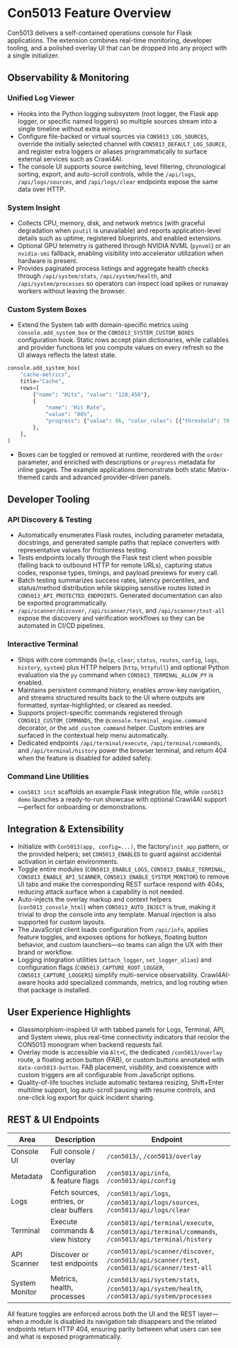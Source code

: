 # Con5013 Feature Overview

Con5013 delivers a self-contained operations console for Flask applications. The extension combines real-time monitoring, developer tooling, and a polished overlay UI that can be dropped into any project with a single initializer.

## Observability & Monitoring

### Unified Log Viewer
- Hooks into the Python logging subsystem (root logger, the Flask app logger, or specific named loggers) so multiple sources stream into a single timeline without extra wiring.
- Configure file-backed or virtual sources via `CON5013_LOG_SOURCES`, override the initially selected channel with `CON5013_DEFAULT_LOG_SOURCE`, and register extra loggers or aliases programmatically to surface external services such as Crawl4AI.
- The console UI supports source switching, level filtering, chronological sorting, export, and auto-scroll controls, while the `/api/logs`, `/api/logs/sources`, and `/api/logs/clear` endpoints expose the same data over HTTP.

### System Insight
- Collects CPU, memory, disk, and network metrics (with graceful degradation when `psutil` is unavailable) and reports application-level details such as uptime, registered blueprints, and enabled extensions.
- Optional GPU telemetry is gathered through NVIDIA NVML (`pynvml`) or an `nvidia-smi` fallback, enabling visibility into accelerator utilization when hardware is present.
- Provides paginated process listings and aggregate health checks through `/api/system/stats`, `/api/system/health`, and `/api/system/processes` so operators can inspect load spikes or runaway workers without leaving the browser.

### Custom System Boxes
- Extend the System tab with domain-specific metrics using `console.add_system_box` or the `CON5013_SYSTEM_CUSTOM_BOXES` configuration hook. Static rows accept plain dictionaries, while callables and provider functions let you compute values on every refresh so the UI always reflects the latest state.

```python
console.add_system_box(
    "cache-metrics",
    title="Cache",
    rows=[
        {"name": "Hits", "value": "128,450"},
        {
            "name": "Hit Rate",
            "value": "86%",
            "progress": {"value": 86, "color_rules": [{"threshold": 70, "class": "warning"}]},
        },
    ],
)
```
- Boxes can be toggled or removed at runtime, reordered with the `order` parameter, and enriched with descriptions or `progress` metadata for inline gauges. The example applications demonstrate both static Matrix-themed cards and advanced provider-driven panels.

## Developer Tooling

### API Discovery & Testing
- Automatically enumerates Flask routes, including parameter metadata, docstrings, and generated sample paths that replace converters with representative values for frictionless testing.
- Tests endpoints locally through the Flask test client when possible (falling back to outbound HTTP for remote URLs), capturing status codes, response types, timings, and payload previews for every call.
- Batch testing summarizes success rates, latency percentiles, and status/method distribution while skipping sensitive routes listed in `CON5013_API_PROTECTED_ENDPOINTS`. Generated documentation can also be exported programmatically.
- `/api/scanner/discover`, `/api/scanner/test`, and `/api/scanner/test-all` expose the discovery and verification workflows so they can be automated in CI/CD pipelines.

### Interactive Terminal
- Ships with core commands (`help`, `clear`, `status`, `routes`, `config`, `logs`, `history`, `system`) plus HTTP helpers (`http`, `httpfull`) and optional Python evaluation via the `py` command when `CON5013_TERMINAL_ALLOW_PY` is enabled.
- Maintains persistent command history, enables arrow-key navigation, and streams structured results back to the UI where outputs are formatted, syntax-highlighted, or cleared as needed.
- Supports project-specific commands registered through `CON5013_CUSTOM_COMMANDS`, the `@console.terminal_engine.command` decorator, or the `add_custom_command` helper. Custom entries are surfaced in the contextual help menu automatically.
- Dedicated endpoints `/api/terminal/execute`, `/api/terminal/commands`, and `/api/terminal/history` power the browser terminal, and return 404 when the feature is disabled for added safety.

### Command Line Utilities
- `con5013 init` scaffolds an example Flask integration file, while `con5013 demo` launches a ready-to-run showcase with optional Crawl4AI support—perfect for onboarding or demonstrations.

## Integration & Extensibility
- Initialize with `Con5013(app, config=...)`, the factory/`init_app` pattern, or the provided helpers; set `CON5013_ENABLED` to guard against accidental activation in certain environments.
- Toggle entire modules (`CON5013_ENABLE_LOGS`, `CON5013_ENABLE_TERMINAL`, `CON5013_ENABLE_API_SCANNER`, `CON5013_ENABLE_SYSTEM_MONITOR`) to remove UI tabs and make the corresponding REST surface respond with 404s, reducing attack surface when a capability is not needed.
- Auto-injects the overlay markup and context helpers (`con5013_console_html`) when `CON5013_AUTO_INJECT` is true, making it trivial to drop the console into any template. Manual injection is also supported for custom layouts.
- The JavaScript client loads configuration from `/api/info`, applies feature toggles, and exposes options for hotkeys, floating button behavior, and custom launchers—so teams can align the UX with their brand or workflow.
- Logging integration utilities (`attach_logger`, `set_logger_alias`) and configuration flags (`CON5013_CAPTURE_ROOT_LOGGER`, `CON5013_CAPTURE_LOGGERS`) simplify multi-service observability. Crawl4AI-aware hooks add specialized commands, metrics, and log routing when that package is installed.

## User Experience Highlights
- Glassmorphism-inspired UI with tabbed panels for Logs, Terminal, API, and System views, plus real-time connectivity indicators that recolor the CON5013 monogram when backend requests fail.
- Overlay mode is accessible via `Alt+C`, the dedicated `/con5013/overlay` route, a floating action button (FAB), or custom buttons annotated with `data-con5013-button`. FAB placement, visibility, and coexistence with custom triggers are all configurable from JavaScript options.
- Quality-of-life touches include automatic textarea resizing, Shift+Enter multiline support, log auto-scroll pausing with resume controls, and one-click log export for quick incident sharing.

## REST & UI Endpoints

| Area | Description | Endpoint |
| --- | --- | --- |
| Console UI | Full console / overlay | `/con5013/`, `/con5013/overlay` |
| Metadata | Configuration & feature flags | `/con5013/api/info`, `/con5013/api/config` |
| Logs | Fetch sources, entries, or clear buffers | `/con5013/api/logs`, `/con5013/api/logs/sources`, `/con5013/api/logs/clear` |
| Terminal | Execute commands & view history | `/con5013/api/terminal/execute`, `/con5013/api/terminal/commands`, `/con5013/api/terminal/history` |
| API Scanner | Discover or test endpoints | `/con5013/api/scanner/discover`, `/con5013/api/scanner/test`, `/con5013/api/scanner/test-all` |
| System Monitor | Metrics, health, processes | `/con5013/api/system/stats`, `/con5013/api/system/health`, `/con5013/api/system/processes` |

All feature toggles are enforced across both the UI and the REST layer—when a module is disabled its navigation tab disappears and the related endpoints return HTTP 404, ensuring parity between what users can see and what is exposed programmatically.
